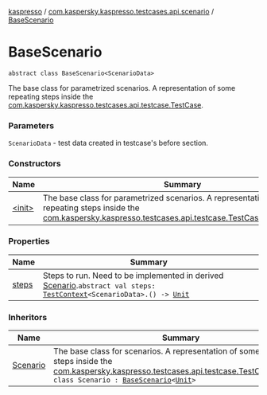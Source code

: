 [kaspresso](../../index.md) / [com.kaspersky.kaspresso.testcases.api.scenario](../index.md) / [BaseScenario](./index.md)

# BaseScenario

`abstract class BaseScenario<ScenarioData>`

The base class for parametrized scenarios. A representation of some repeating steps inside the
[com.kaspersky.kaspresso.testcases.api.testcase.TestCase](../../com.kaspersky.kaspresso.testcases.api.testcase/-test-case/index.md).

### Parameters

`ScenarioData` - test data created in testcase's before section.

### Constructors

| Name | Summary |
|---|---|
| [&lt;init&gt;](-init-.md) | The base class for parametrized scenarios. A representation of some repeating steps inside the [com.kaspersky.kaspresso.testcases.api.testcase.TestCase](../../com.kaspersky.kaspresso.testcases.api.testcase/-test-case/index.md).`BaseScenario()` |

### Properties

| Name | Summary |
|---|---|
| [steps](steps.md) | Steps to run. Need to be implemented in derived [Scenario](../-scenario/index.md).`abstract val steps: `[`TestContext`](../../com.kaspersky.kaspresso.testcases.core.testcontext/-test-context/index.md)`<ScenarioData>.() -> `[`Unit`](https://kotlinlang.org/api/latest/jvm/stdlib/kotlin/-unit/index.html) |

### Inheritors

| Name | Summary |
|---|---|
| [Scenario](../-scenario/index.md) | The base class for scenarios. A representation of some repeating steps inside the [com.kaspersky.kaspresso.testcases.api.testcase.TestCase](../../com.kaspersky.kaspresso.testcases.api.testcase/-test-case/index.md).`abstract class Scenario : `[`BaseScenario`](./index.md)`<`[`Unit`](https://kotlinlang.org/api/latest/jvm/stdlib/kotlin/-unit/index.html)`>` |
